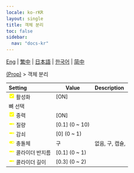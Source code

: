 ```yaml
---
locale: ko-rKR
layout: single
title: 객체 분리
toc: false
sidebar:
  nav: "docs-kr"
---
```

[Eng](/dancexr/menu/2025.4/prop/detach_object) | [繁中](/tw/dancexr/menu/2025.4/prop/detach_object) | [日本語](/jp/dancexr/menu/2025.4/prop/detach_object) | [한국어](/kr/dancexr/menu/2025.4/prop/detach_object) | [简中](/zh/dancexr/menu/2025.4/prop/detach_object)

[(Prop)](../menu#(Prop)) > 객체 분리



| Setting | Value | Description |
| :--- | --- | :--- |
|<nobr> ![check_on icon](/images/icon/ic_check_on.png)  활성화</nobr>| [ON] | 
|<nobr> 뼈 선택</nobr>|| 
|<nobr> ![check_on icon](/images/icon/ic_check_on.png)  중력</nobr>| [ON] | 
|<nobr> ![slider icon](/images/icon/ic_slider.png)  질량</nobr>| [0.1] (0 ~ 10) | 
|<nobr> ![slider icon](/images/icon/ic_slider.png)  감쇠</nobr>| [0] (0 ~ 1) | 
|<nobr> ![toggle_on icon](/images/icon/ic_toggle_on.png)  충돌체</nobr>| 구 | 없음, 구, 캡슐, 
|<nobr> ![slider icon](/images/icon/ic_slider.png)  콜라이더 반지름</nobr>| [0.1] (0 ~ 1) | 
|<nobr> ![slider icon](/images/icon/ic_slider.png)  콜라이더 길이</nobr>| [0.3] (0 ~ 2) | 
